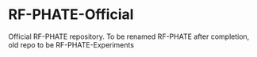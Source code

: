 # RF-PHATE-Official
Official RF-PHATE repository. To be renamed RF-PHATE after completion, old repo to be RF-PHATE-Experiments
